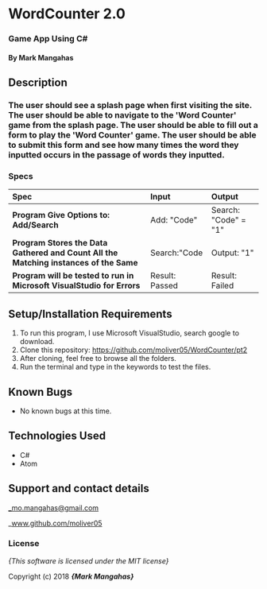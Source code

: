# WordCounter 2.0

### Game App Using C#

#### By **Mark Mangahas**

## Description

### The user should see a splash page when first visiting the site. The user should be able to navigate to the 'Word Counter' game from the splash page. The user should be able to fill out a form to play the 'Word Counter' game. The user should be able to submit this form and see how many times the word they inputted occurs in the passage of words they inputted.


### Specs
| Spec | Input | Output |
| :-------------     | :------------- | :------------- |
| **Program Give Options to: Add/Search** | Add: "Code" | Search: "Code" = "1" |
| **Program Stores the Data Gathered and Count All the Matching instances of the Same** | Search:"Code | Output: "1"
| **Program will be tested to run in Microsoft VisualStudio for Errors** | Result: Passed | Result: Failed |


## Setup/Installation Requirements

1. To run this program, I use Microsoft VisualStudio, search google to download.
2. Clone this repository: https://github.com/moliver05/WordCounter/pt2
3. After cloning, feel free to browse all the folders.
4. Run the terminal and type in the keywords to test the files.


## Known Bugs
* No known bugs at this time.

## Technologies Used
* C#
* Atom

## Support and contact details

_mo.mangahas@gmail.com

_www.github.com/moliver05

### License

*{This software is licensed under the MIT license}*

Copyright (c) 2018 **_{Mark Mangahas}_**
